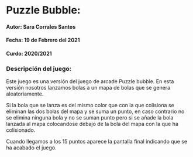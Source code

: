 # Puzzle Bubble:

#### Autor: Sara Corrales Santos
#### Fecha: 19 de Febrero del 2021
#### Curdo: 2020/2021


### Descripción del juego:
Este juego es una versión del juego de arcade Puzzle bubble. En esta versión nosotros lanzamos bolas a un mapa de bolas que se genera aleatoriamente.

Si la bola que se lanza es del mismo color que con la que colisiona se eliminan las dos bolas del mapa y se suma un punto, en caso contrario no se elimina ninguna bola y no se suman punto pero si se añade la bola lanzada al mapa colocandose debajo de la bola del mapa con la que ha colisionado.

Cuando llegamos a los 15 puntos aparece la pantalla final indicando que se ha acabado el juego.